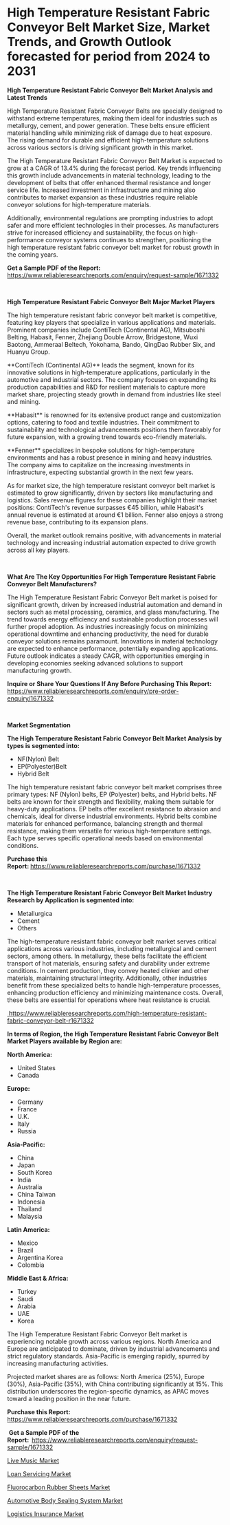 <p><h1>High Temperature Resistant Fabric Conveyor Belt Market Size, Market Trends, and Growth Outlook forecasted for period from 2024 to 2031</h1></p><p><strong>High Temperature Resistant Fabric Conveyor Belt Market Analysis and Latest Trends</strong></p>
<p><p>High Temperature Resistant Fabric Conveyor Belts are specially designed to withstand extreme temperatures, making them ideal for industries such as metallurgy, cement, and power generation. These belts ensure efficient material handling while minimizing risk of damage due to heat exposure. The rising demand for durable and efficient high-temperature solutions across various sectors is driving significant growth in this market.</p><p>The High Temperature Resistant Fabric Conveyor Belt Market is expected to grow at a CAGR of 13.4% during the forecast period. Key trends influencing this growth include advancements in material technology, leading to the development of belts that offer enhanced thermal resistance and longer service life. Increased investment in infrastructure and mining also contributes to market expansion as these industries require reliable conveyor solutions for high-temperature materials.</p><p>Additionally, environmental regulations are prompting industries to adopt safer and more efficient technologies in their processes. As manufacturers strive for increased efficiency and sustainability, the focus on high-performance conveyor systems continues to strengthen, positioning the high temperature resistant fabric conveyor belt market for robust growth in the coming years.</p></p>
<p><strong>Get a Sample PDF of the Report:&nbsp;</strong> <a href="https://www.reliableresearchreports.com/enquiry/request-sample/1671332?utm_campaign=37&utm_medium=2&utm_source=Github&utm_content=ia&utm_term=20122024&utm_id=high-temperature-resistant-fabric-conveyor-belt">https://www.reliableresearchreports.com/enquiry/request-sample/1671332</a></p>
<p>&nbsp;</p>
<p><strong>High Temperature Resistant Fabric Conveyor Belt Major Market Players</strong></p>
<p><p>The high temperature resistant fabric conveyor belt market is competitive, featuring key players that specialize in various applications and materials. Prominent companies include ContiTech (Continental AG), Mitsuboshi Belting, Habasit, Fenner, Zhejiang Double Arrow, Bridgestone, Wuxi Baotong, Ammeraal Beltech, Yokohama, Bando, QingDao Rubber Six, and Huanyu Group.</p><p>**ContiTech (Continental AG)** leads the segment, known for its innovative solutions in high-temperature applications, particularly in the automotive and industrial sectors. The company focuses on expanding its production capabilities and R&D for resilient materials to capture more market share, projecting steady growth in demand from industries like steel and mining.</p><p>**Habasit** is renowned for its extensive product range and customization options, catering to food and textile industries. Their commitment to sustainability and technological advancements positions them favorably for future expansion, with a growing trend towards eco-friendly materials.</p><p>**Fenner** specializes in bespoke solutions for high-temperature environments and has a robust presence in mining and heavy industries. The company aims to capitalize on the increasing investments in infrastructure, expecting substantial growth in the next few years.</p><p>As for market size, the high temperature resistant conveyor belt market is estimated to grow significantly, driven by sectors like manufacturing and logistics. Sales revenue figures for these companies highlight their market positions: ContiTech's revenue surpasses €45 billion, while Habasit's annual revenue is estimated at around €1 billion. Fenner also enjoys a strong revenue base, contributing to its expansion plans. </p><p>Overall, the market outlook remains positive, with advancements in material technology and increasing industrial automation expected to drive growth across all key players.</p></p>
<p>&nbsp;</p>
<p><strong>What Are The Key Opportunities For High Temperature Resistant Fabric Conveyor Belt Manufacturers?</strong></p>
<p><p>The High Temperature Resistant Fabric Conveyor Belt market is poised for significant growth, driven by increased industrial automation and demand in sectors such as metal processing, ceramics, and glass manufacturing. The trend towards energy efficiency and sustainable production processes will further propel adoption. As industries increasingly focus on minimizing operational downtime and enhancing productivity, the need for durable conveyor solutions remains paramount. Innovations in material technology are expected to enhance performance, potentially expanding applications. Future outlook indicates a steady CAGR, with opportunities emerging in developing economies seeking advanced solutions to support manufacturing growth.</p></p>
<p><strong>Inquire or Share Your Questions If Any Before Purchasing This Report:</strong> <a href="https://www.reliableresearchreports.com/enquiry/pre-order-enquiry/1671332?utm_campaign=37&utm_medium=2&utm_source=Github&utm_content=ia&utm_term=20122024&utm_id=high-temperature-resistant-fabric-conveyor-belt">https://www.reliableresearchreports.com/enquiry/pre-order-enquiry/1671332</a></p>
<p>&nbsp;</p>
<p><strong>Market Segmentation</strong></p>
<p><strong>The High Temperature Resistant Fabric Conveyor Belt Market Analysis by types is segmented into:</strong></p>
<p><ul><li>NF(Nylon) Belt</li><li>EP(Polyester)Belt</li><li>Hybrid Belt</li></ul></p>
<p><p>The high temperature resistant fabric conveyor belt market comprises three primary types: NF (Nylon) belts, EP (Polyester) belts, and Hybrid belts. NF belts are known for their strength and flexibility, making them suitable for heavy-duty applications. EP belts offer excellent resistance to abrasion and chemicals, ideal for diverse industrial environments. Hybrid belts combine materials for enhanced performance, balancing strength and thermal resistance, making them versatile for various high-temperature settings. Each type serves specific operational needs based on environmental conditions.</p></p>
<p><strong>Purchase this Report:&nbsp;</strong><a href="https://www.reliableresearchreports.com/purchase/1671332?utm_campaign=37&utm_medium=2&utm_source=Github&utm_content=ia&utm_term=20122024&utm_id=high-temperature-resistant-fabric-conveyor-belt">https://www.reliableresearchreports.com/purchase/1671332</a></p>
<p>&nbsp;</p>
<p><strong>The High Temperature Resistant Fabric Conveyor Belt Market Industry Research by Application is segmented into:</strong></p>
<p><ul><li>Metallurgica</li><li>Cement</li><li>Others</li></ul></p>
<p><p>The high-temperature resistant fabric conveyor belt market serves critical applications across various industries, including metallurgical and cement sectors, among others. In metallurgy, these belts facilitate the efficient transport of hot materials, ensuring safety and durability under extreme conditions. In cement production, they convey heated clinker and other materials, maintaining structural integrity. Additionally, other industries benefit from these specialized belts to handle high-temperature processes, enhancing production efficiency and minimizing maintenance costs. Overall, these belts are essential for operations where heat resistance is crucial.</p></p>
<p><a href="https://www.reliableresearchreports.com/high-temperature-resistant-fabric-conveyor-belt-r1671332?utm_campaign=37&utm_medium=2&utm_source=Github&utm_content=ia&utm_term=20122024&utm_id=high-temperature-resistant-fabric-conveyor-belt">&nbsp;https://www.reliableresearchreports.com/high-temperature-resistant-fabric-conveyor-belt-r1671332</a></p>
<p><strong>In terms of Region, the High Temperature Resistant Fabric Conveyor Belt Market Players available by Region are:</strong></p>
<p>
    <p> <strong> North America: </strong>
        <ul>
            <li>United States</li>
            <li>Canada</li>
        </ul>
        </p> 
    <p> <strong> Europe: </strong>
        <ul>
            <li>Germany</li>
            <li>France</li>
            <li>U.K.</li>
            <li>Italy</li>
            <li>Russia</li>
        </ul>
        </p> 
    <p> <strong> Asia-Pacific: </strong>
        <ul>
            <li>China</li>
            <li>Japan</li>
            <li>South Korea</li>
            <li>India</li>
            <li>Australia</li>
            <li>China Taiwan</li>
            <li>Indonesia</li>
            <li>Thailand</li>
            <li>Malaysia</li>
        </ul>
        </p> 
    <p> <strong> Latin America: </strong>
        <ul>
            <li>Mexico</li>
            <li>Brazil</li>
            <li>Argentina Korea</li>
            <li>Colombia</li>
        </ul>
        </p> 
    <p> <strong> Middle East & Africa: </strong>
        <ul>
            <li>Turkey</li>
            <li>Saudi</li>
            <li>Arabia</li>
            <li>UAE</li>
            <li>Korea</li>
        </ul>
    </p>
    </p>
<p><p>The High Temperature Resistant Fabric Conveyor Belt market is experiencing notable growth across various regions. North America and Europe are anticipated to dominate, driven by industrial advancements and strict regulatory standards. Asia-Pacific is emerging rapidly, spurred by increasing manufacturing activities. </p><p>Projected market shares are as follows: North America (25%), Europe (30%), Asia-Pacific (35%), with China contributing significantly at 15%. This distribution underscores the region-specific dynamics, as APAC moves toward a leading position in the near future.</p></p>
<p><strong>Purchase this Report: </strong><a href="https://www.reliableresearchreports.com/purchase/1671332?utm_campaign=37&utm_medium=2&utm_source=Github&utm_content=ia&utm_term=20122024&utm_id=high-temperature-resistant-fabric-conveyor-belt">https://www.reliableresearchreports.com/purchase/1671332</a></p>
<p>&nbsp;<strong>Get a Sample PDF of the Report:&nbsp;&nbsp;</strong><a href="https://www.reliableresearchreports.com/enquiry/request-sample/1671332?utm_campaign=37&utm_medium=2&utm_source=Github&utm_content=ia&utm_term=20122024&utm_id=high-temperature-resistant-fabric-conveyor-belt">https://www.reliableresearchreports.com/enquiry/request-sample/1671332</a></p>
<p><strong></strong></p>
<p><p><a href="https://www.linkedin.com/pulse/live-music-market-analysis-from-2024-2031-projected-growth-81-pbmyf?utm_campaign=37&utm_medium=2&utm_source=Github&utm_content=ia&utm_term=20122024&utm_id=high-temperature-resistant-fabric-conveyor-belt">Live Music Market</a></p><p><a href="https://www.linkedin.com/pulse/loan-servicing-market-size-report-projected-cagr-69-offers-tepff?utm_campaign=37&utm_medium=2&utm_source=Github&utm_content=ia&utm_term=20122024&utm_id=high-temperature-resistant-fabric-conveyor-belt">Loan Servicing Market</a></p><p><a href="https://github.com/jontyhinseyxe/Market-Research-Report-List-1/blob/main/fluorocarbon-rubber-sheets-market.md?utm_campaign=37&utm_medium=2&utm_source=Github&utm_content=ia&utm_term=20122024&utm_id=high-temperature-resistant-fabric-conveyor-belt">Fluorocarbon Rubber Sheets Market</a></p><p><a href="https://github.com/AngelaWalsh696/Market-Research-Report-List-1/blob/main/automotive-body-sealing-system-market.md?utm_campaign=37&utm_medium=2&utm_source=Github&utm_content=ia&utm_term=20122024&utm_id=high-temperature-resistant-fabric-conveyor-belt">Automotive Body Sealing System Market</a></p><p><a href="https://www.linkedin.com/pulse/logistics-insurance-industry-sector-new-technologies-market-vbpif?utm_campaign=37&utm_medium=2&utm_source=Github&utm_content=ia&utm_term=20122024&utm_id=high-temperature-resistant-fabric-conveyor-belt">Logistics Insurance Market</a></p></p>